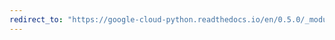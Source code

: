 ```yaml
---
redirect_to: "https://google-cloud-python.readthedocs.io/en/0.5.0/_modules/gcloud/storage/blob.html"
---
```

